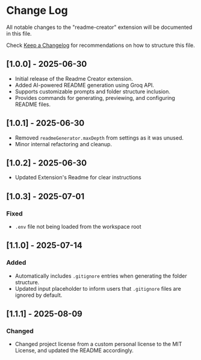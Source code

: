 # Change Log

All notable changes to the "readme-creator" extension will be documented in this file.

Check [Keep a Changelog](http://keepachangelog.com/) for recommendations on how to structure this file.

## [1.0.0] - 2025-06-30

- Initial release of the Readme Creator extension.
- Added AI-powered README generation using Groq API.
- Supports customizable prompts and folder structure inclusion.
- Provides commands for generating, previewing, and configuring README files.

## [1.0.1] - 2025-06-30

- Removed `readmeGenerator.maxDepth` from settings as it was unused.
- Minor internal refactoring and cleanup.

## [1.0.2] - 2025-06-30

- Updated Extension's Readme for clear instructions  

## [1.0.3] - 2025-07-01
### Fixed
- `.env` file not being loaded from the workspace root

## [1.1.0] - 2025-07-14
### Added
- Automatically includes `.gitignore` entries when generating the folder structure.
- Updated input placeholder to inform users that `.gitignore` files are ignored by default.

## [1.1.1] - 2025-08-09
### Changed
- Changed project license from a custom personal license to the MIT License, and updated the README accordingly.

